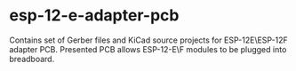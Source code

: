 # esp-12-e-adapter-pcb
Contains set of Gerber files and KiCad source projects for ESP-12E\ESP-12F adapter PCB. Presented PCB allows ESP-12-E\F modules to be plugged into breadboard.
